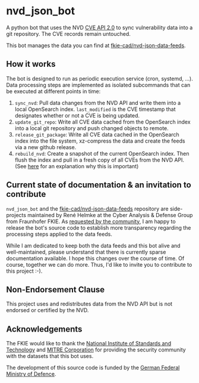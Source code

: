 # nvd_json_bot

A python bot that uses the NVD [CVE API 2.0](https://nvd.nist.gov/developers/vulnerabilities) to sync vulnerability data into a git repository. The CVE records remain untouched.

This bot manages the data you can find at [fkie-cad/nvd-json-data-feeds](https://github.com/fkie-cad/nvd-json-data-feeds).

## How it works

The bot is designed to run as periodic execution service (cron, systemd, ...). Data processing steps are implemented as isolated subcommands that can be executed at different points in time:

1. `sync_nvd`: Pull data changes from the NVD API and write them into a local OpenSearch index. `last_modified` is the CVE timestamp that designates whether or not a CVE is being updated.
2. `update_git_repo`: Write all CVE data cached from the OpenSearch index into a local git repository and push changed objects to remote.
3. `release_git_package`: Write all CVE data cached in the OpenSearch index into the file system, xz-compress the data and create the feeds via a new github release.
4. `rebuild_nvd`: Create a snapshot of the current OpenSearch index. Then flush the index and pull in a fresh copy of all CVEs from the NVD API. (See [here](https://github.com/fkie-cad/nvd-json-data-feeds/issues/16) for an explanation why this is important)

## Current state of documentation & an invitation to contribute

`nvd_json_bot` and the [fkie-cad/nvd-json-data-feeds](https://github.com/fkie-cad/nvd-json-data-feeds) repository are side-projects maintained by René Helmke at the Cyber Analysis & Defense Group from Fraunhofer FKIE.
As [requested by the community](https://github.com/fkie-cad/nvd-json-data-feeds/issues/1), I am happy to release the bot's source code to establish more transparency regarding the processing steps applied to the data feeds.

While I am dedicated to keep both the data feeds and this bot alive and well-maintained, please understand that there is currently sparse documentation available.
I hope this changes over the course of time. Of course, together we can do more. Thus, I'd like to invite you to contribute to this project :-).

## Non-Endorsement Clause

This project uses and redistributes data from the NVD API but is not endorsed or certified by the NVD.

## Acknowledgements

The FKIE would like to thank the [National Institute of Standards and Technology](https://www.nist.gov/) and [MITRE Corporation](https://www.cve.org/) for providing the security community with the datasets that this bot uses.

The development of this source code is funded by the [German Federal Ministry of Defence](https://www.bmvg.de/en).
